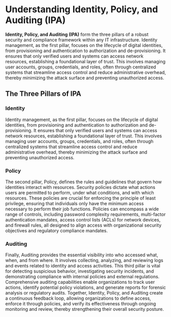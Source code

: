 # Understanding Identity, Policy, and Auditing (IPA)

**Identity, Policy, and Auditing (IPA)** form the three pillars of a robust security and compliance framework within any IT infrastructure. Identity management, as the first pillar, focuses on the lifecycle of digital identities, from provisioning and authentication to authorization and de-provisioning. It ensures that only verified users and systems can access network resources, establishing a foundational layer of trust. This involves managing user accounts, groups, credentials, and roles, often through centralized systems that streamline access control and reduce administrative overhead, thereby minimizing the attack surface and preventing unauthorized access.

## The Three Pillars of IPA

### Identity
Identity management, as the first pillar, focuses on the lifecycle of digital identities, from provisioning and authentication to authorization and de-provisioning. It ensures that only verified users and systems can access network resources, establishing a foundational layer of trust. This involves managing user accounts, groups, credentials, and roles, often through centralized systems that streamline access control and reduce administrative overhead, thereby minimizing the attack surface and preventing unauthorized access.

### Policy
The second pillar, Policy, defines the rules and guidelines that govern how identities interact with resources. Security policies dictate what actions users are permitted to perform, under what conditions, and with which resources. These policies are crucial for enforcing the principle of least privilege, ensuring that individuals only have the minimum access necessary to perform their job functions. Policies can encompass a wide range of controls, including password complexity requirements, multi-factor authentication mandates, access control lists (ACLs) for network devices, and firewall rules, all designed to align access with organizational security objectives and regulatory compliance mandates.

### Auditing
Finally, Auditing provides the essential visibility into who accessed what, when, and from where. It involves collecting, analyzing, and reviewing logs and events related to identity and access activities. This third pillar is vital for detecting suspicious behavior, investigating security incidents, and demonstrating compliance with internal policies and external regulations. Comprehensive auditing capabilities enable organizations to track user actions, identify potential policy violations, and generate reports for forensic analysis or regulatory audits. Together, Identity, Policy, and Auditing create a continuous feedback loop, allowing organizations to define access, enforce it through policies, and verify its effectiveness through ongoing monitoring and review, thereby strengthening their overall security posture.
